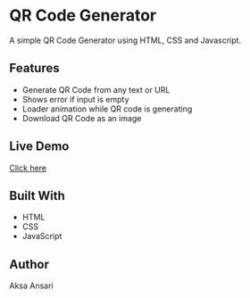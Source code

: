# QR Code Generator

A simple QR Code Generator using HTML, CSS and Javascript.

## Features
- Generate QR Code from any text or URL
- Shows error if input is empty
- Loader animation while QR code is generating
- Download QR Code as an image

## Live Demo
[Click here](https://aksa-ansari.github.io/qr-code-generator/)

## Built With
- HTML
- CSS
- JavaScript

## Author
Aksa Ansari
